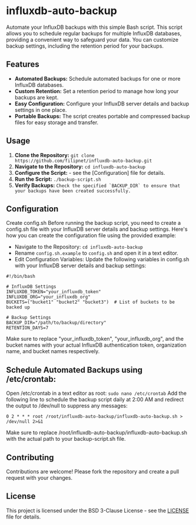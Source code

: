 # influxdb-auto-backup
Automate your InfluxDB backups with this simple Bash script. This script allows you to schedule regular backups for multiple InfluxDB databases, providing a convenient way to safeguard your data. You can customize backup settings, including the retention period for your backups.

## Features

- **Automated Backups:** Schedule automated backups for one or more InfluxDB databases.
- **Custom Retention:** Set a retention period to manage how long your backups are kept.
- **Easy Configuration:** Configure your InfluxDB server details and backup settings in one place.
- **Portable Backups:** The script creates portable and compressed backup files for easy storage and transfer.

## Usage

1. **Clone the Repository:** ```git clone https://github.com/filipnet/influxdb-auto-backup.git```
2. **Navigate to the Repository:** ```cd influxdb-auto-backup```
3. **Configure the Script:** - see the [Configuration] file for details.
4. **Run the Script:** ```./backup-script.sh```
5. **Verify Backups:** ```Check the specified `BACKUP_DIR` to ensure that your backups have been created successfully.```

## Configuration
Create config.sh
Before running the backup script, you need to create a config.sh file with your InfluxDB server details and backup settings. Here's how you can create the configuration file using the provided example:

- Navigate to the Repository: ```cd influxdb-auto-backup```
- Rename ```config.sh.example``` to ```config.sh``` and open it in a text editor.
- Edit Configuration Variables:
Update the following variables in config.sh with your InfluxDB server details and backup settings:
```
#!/bin/bash

# InfluxDB Settings
INFLUXDB_TOKEN="your_influxdb_token"
INFLUXDB_ORG="your_influxdb_org"
BUCKETS=("bucket1" "bucket2" "bucket3")  # List of buckets to be backed up

# Backup Settings
BACKUP_DIR="/path/to/backup/directory"
RETENTION_DAYS=7
```

Make sure to replace "your_influxdb_token", "your_influxdb_org", and the bucket names with your actual InfluxDB authentication token, organization name, and bucket names respectively.

## Schedule Automated Backups using /etc/crontab:

Open /etc/crontab in a text editor as root: ```sudo nano /etc/crontab```
Add the following line to schedule the backup script daily at 2:00 AM and redirect the output to /dev/null to suppress any messages:
```
0 2 * * * root /root/influxdb-auto-backup/influxdb-auto-backup.sh > /dev/null 2>&1
```
Make sure to replace /root/influxdb-auto-backup/influxdb-auto-backup.sh with the actual path to your backup-script.sh file.

## Contributing

Contributions are welcome! Please fork the repository and create a pull request with your changes.

## License

This project is licensed under the BSD 3-Clause License - see the [LICENSE](LICENSE) file for details.
